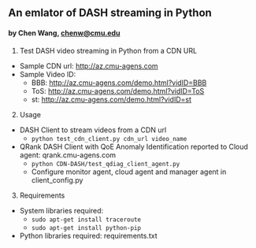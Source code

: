 ## An emlator of DASH streaming in Python

#### by Chen Wang, chenw@cmu.edu

1. Test DASH video streaming in Python from a CDN URL
  * Sample CDN url: http://az.cmu-agens.com
  * Sample Video ID:
    - BBB: http://az.cmu-agens.com/demo.html?vidID=BBB
    - ToS: http://az.cmu-agens.com/demo.html?vidID=ToS
    - st: http://az.cmu-agens.com/demo.html?vidID=st

2. Usage
  * DASH Client to stream videos from a CDN url
    - `python test_cdn_client.py cdn_url video_name`
  * QRank DASH Client with QoE Anomaly Identification reported to Cloud agent: qrank.cmu-agens.com
    - `python CDN-DASH/test_qdiag_client_agent.py`
    - Configure monitor agent, cloud agent and manager agent in client_config.py

3. Requirements
  * System libraries required:
    - `sudo apt-get install traceroute`
    - `sudo apt-get install python-pip`
  * Python libraries required: requirements.txt
